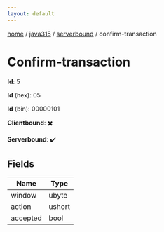 ```yaml
---
layout: default
---
```


[home](/)  /  [java315](/protocol/java315)  /  [serverbound](/protocol/java315/serverbound)  /  confirm-transaction

# Confirm-transaction

**Id**: 5

**Id** (hex): 05

**Id** (bin): 00000101

**Clientbound**: ✖️

**Serverbound**: ✔️

## Fields

Name | Type
---|---
window | ubyte
action | ushort
accepted | bool

